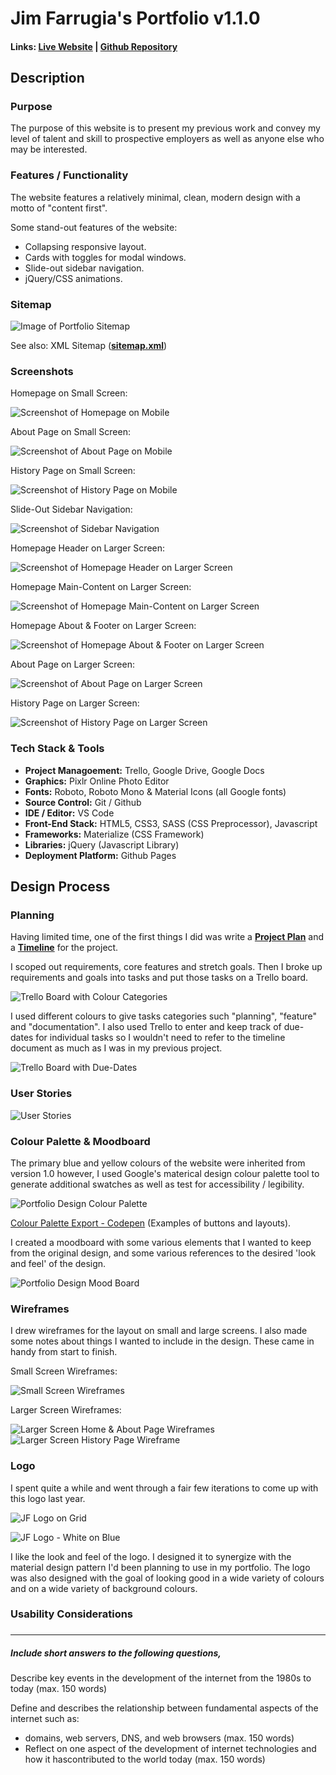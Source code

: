 # Jim Farrugia's Portfolio v1.1.0

#### Links: [Live Website](https://jimfarrugia.github.io) | [Github Repository](https://github.com/jimfarrugia/jimfarrugia.github.io)

## Description

### Purpose

The purpose of this website is to present my previous work and convey my level of talent and skill to prospective employers as well as anyone else who may be interested.

### Features / Functionality

The website features a relatively minimal, clean, modern design with a motto of "content first".

Some stand-out features of the website:

- Collapsing responsive layout.
- Cards with toggles for modal windows.
- Slide-out sidebar navigation.
- jQuery/CSS animations.

### Sitemap

![Image of Portfolio Sitemap](./docs/img/sitemap.png)

See also: XML Sitemap ([**sitemap.xml**](./docs/sitemap.xml))

### Screenshots

Homepage on Small Screen:

![Screenshot of Homepage on Mobile](./docs/img/screenshot-full-homepage-mobile.png)

About Page on Small Screen:

![Screenshot of About Page on Mobile](./docs/img/screenshot-about-page-small.png)

History Page on Small Screen:

![Screenshot of History Page on Mobile](./docs/img/screenshot-history-page-small.png)

Slide-Out Sidebar Navigation:

![Screenshot of Sidebar Navigation](./docs/img/screenshot-sidenav.png)

Homepage Header on Larger Screen:

![Screenshot of Homepage Header on Larger Screen](./docs/img/screenshot-home-header.png)

Homepage Main-Content on Larger Screen:

![Screenshot of Homepage Main-Content on Larger Screen](./docs/img/screenshot-home-main-content.png)

Homepage About & Footer on Larger Screen:

![Screenshot of Homepage About & Footer on Larger Screen](./docs/img/screenshot-home-about-and-footer.png)

About Page on Larger Screen:

![Screenshot of About Page on Larger Screen](./docs/img/screenshot-about-page.png)

History Page on Larger Screen:

![Screenshot of History Page on Larger Screen](./docs/img/screenshot-history-page.png)

### Tech Stack & Tools

- **Project Managoement:** Trello, Google Drive, Google Docs
- **Graphics:** Pixlr Online Photo Editor
- **Fonts:** Roboto, Roboto Mono & Material Icons (all Google fonts)
- **Source Control:** Git / Github
- **IDE / Editor:** VS Code
- **Front-End Stack:** HTML5, CSS3, SASS (CSS Preprocessor), Javascript
- **Frameworks:** Materialize (CSS Framework)
- **Libraries:** jQuery (Javascript Library)
- **Deployment Platform:** Github Pages

## Design Process

### Planning

Having limited time, one of the first things I did was write a [**Project Plan**](./docs/portfolio-project-plan.pdf) and a [**Timeline**](./docs/portfolio-project-timeline.pdf) for the project.

I scoped out requirements, core features and stretch goals. Then I broke up requirements and goals into tasks and put those tasks on a Trello board.

![Trello Board with Colour Categories](./docs/img/portfolio-trello-categories.png)

I used different colours to give tasks categories such "planning", "feature" and "documentation". I also used Trello to enter and keep track of due-dates for individual tasks so I wouldn't need to refer to the timeline document as much as I was in my previous project.

![Trello Board with Due-Dates](./docs/img/portfolio-trello-duedates.png)

### User Stories

![User Stories](./docs/img/portfolio-user-stories.png)

### Colour Palette & Moodboard

The primary blue and yellow colours of the website were inherited from version 1.0 however, I used Google's materical design colour palette tool to generate additional swatches as well as test for accessibility / legibility.

![Portfolio Design Colour Palette](./docs/img/portfolio-colour-palette.png)

[Colour Palette Export - Codepen](https://codepen.io/jimfarrugia/pen/XGxbML) (Examples of buttons and layouts).

I created a moodboard with some various elements that I wanted to keep from the original design, and some various references to the desired 'look and feel' of the design.

![Portfolio Design Mood Board](./docs/img/portfolio-moodboard.png)

### Wireframes

I drew wireframes for the layout on small and large screens. I also made some notes about things I wanted to include in the design. These came in handy from start to finish.

Small Screen Wireframes:

![Small Screen Wireframes](./docs/img/wireframes_all-pages-small.jpg)

Larger Screen Wireframes:

![Larger Screen Home & About Page Wireframes](./docs/img/wireframes_home-and-about-lrg.jpg)
![Larger Screen History Page Wireframe](./docs/img/wireframes_history-page-lrg.jpg)

### Logo

I spent quite a while and went through a fair few iterations to come up with this logo last year.

![JF Logo on Grid](./docs/img/logo_blue-on-white-grid.png)

![JF Logo - White on Blue](./docs/img/logo_white-on-blue.png)

I like the look and feel of the logo. I designed it to synergize with the material design pattern I'd been planning to use in my portfolio. The logo was also designed with the goal of looking good in a wide variety of colours and on a wide variety of background colours.

### Usability Considerations

###

---

##### Include short answers to the following questions,

Describe key events in the development of the internet from the 1980s to today (max. 150 words)

Define and describes the relationship between fundamental aspects of the internet such as:

- domains, web servers, DNS, and web browsers (max. 150 words)
- Reflect on one aspect of the development of internet technologies and how it hascontributed to the world today (max. 150 words)
